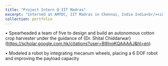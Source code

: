 ```yaml
---
title: "Project Intern @ IIT Madras"
excerpt: "Interned at AMTDC, IIT Madras in Chennai, India India<br/><img src='/images/iit.jpg'>"
collection: portfolio
---
```


• Spearheaded a team of five to design and build an autonomous cotton crop harvester under the guidance of {Dr. Shital
Chiddarwar}(https://scholar.google.com.hk/citations?user=B9InqKQAAAAJ&hl=en)


• Modeled a robot by integrating mecanum wheels, placing a 6 DOF robot and improving the payload capacity

